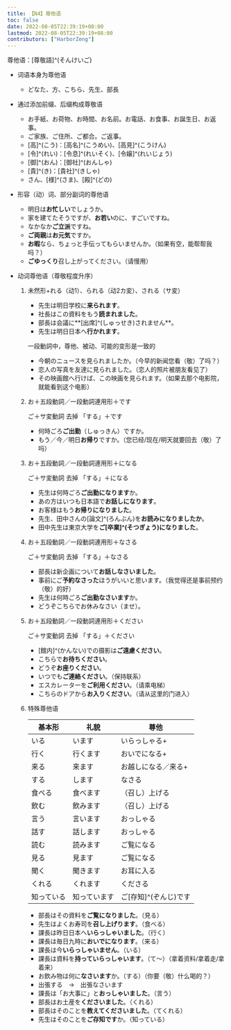 ```yaml
---
title: 【N4】尊他语
toc: false
date: 2022-08-05T22:39:19+08:00
lastmod: 2022-08-05T22:39:19+08:00
contributors: ["HarborZeng"]
---
```


尊他语：[尊敬語]^(そんけいご)

- 词语本身为尊他语

  - どなた、方、こちら、先生、部長

- 通过添加前缀、后缀构成尊敬语

  - お手紙、お荷物、お時間、お名前。お電話、お食事、お誕生日、お返事。
  - ご家族、ご住所、ご都合。ご返事。
  - [高]^(こう)：[高名]^(こうめい)、[高見]^(こうけん)
  - [令]^(れい)：[令息]^(れいそく)、[令嬢]^(れいじょう)
  - [御]^(おん)：[御社]^(おんしゃ)
  - [貴]^(き)：[貴社]^(きしゃ)
  - さん、[様]^(さま)、[殿]^(どの)

- 形容（动）词、部分副词的尊他语

  - 明日は**お忙しい**でしょうか。
  - 家を建てたそうですが、**お若い**のに、すごいですね。
  - なかなか**ご立派**ですね。
  - **ご両親**は**お元気**ですか。
  - **お暇**なら、ちょっと手伝ってもらいませんか。（如果有空，能帮帮我吗？）
  - **ごゆっくり**召し上がってください。（请慢用）

- 动词尊他语（尊敬程度升序）

  1. 未然形+れる（动1）、られる（动2カ変）、される（サ変）

     - 先生は明日学校に**来られます**。
     - 社長はこの資料をもう**読まれました**。
     - 部長は会議に**[出席]^(しゅっせき)されません**。
     - 先生は明日日本へ**行かれます**。

      一段動詞中，尊他、被动、可能的变形是一致的

      - 今朝のニュースを見られましたか。（今早的新闻您看（敬）了吗？）
      - 恋人の写真を友達に見られました。（恋人的照片被朋友看见了）
      - その映画館へ行けば、この映画を見られます。（如果去那个电影院，就能看到这个电影）

  2. お＋五段動詞／一段動詞連用形＋です

     ご＋サ変動詞 去掉 「する」＋です

     - 何時ごろ**ご出勤**（しゅっきん）ですか。
     - もう／今／明日**お帰り**ですか。（您已经/现在/明天就要回去（敬）了吗）

  3. お＋五段動詞／一段動詞連用形＋になる

     ご＋サ変動詞 去掉 「する」＋になる

     - 先生は何時ごろ**ご出勤になります**か。
     - あの方はいつも日本語で**お話しになります**。
     - お客様はもう**お帰りになりました**。
     - 先生、田中さんの[論文]^(ろんぶん)を**お読みになりましたか**。
     - 田中先生は東京大学を**ご[卒業]^(そつぎょう)になりました**。

  4. お＋五段動詞／一段動詞連用形＋なさる

     ご＋サ変動詞 去掉 「する」＋なさる

     - 部長は新企画について**お話しなさいました**。
     - 事前にご**予約なさった**ほうがいいと思います。（我觉得还是事前预约（敬）的好）
     - 先生は何時ごろ**ご出勤なさいます**か。
     - どうぞこちらでお休みなさい（ませ）。

  5. お＋五段動詞／一段動詞連用形＋ください

     ご＋サ変動詞 去掉 「する」＋ください

     - [館内]^(かんない)での摄影は**ご遠慮ください**。
     - こちらで**お待ちください**。
     - どうぞ**お座りください**。
     - いつでも**ご連絡ください**。（保持联系）
     - エスカレーターを**ご利用ください**。（请乘电梯）
     - こちらのドアから**お入りください**。（请从这里的门进入）

  6. 特殊尊他语

     | 基本形     | 礼貌         | 尊他                 |
     | ---------- | ------------ | -------------------- |
     | いる       | います       | いらっしゃる+        |
     | 行く       | 行くます     | おいでになる+        |
     | 来る       | 来ます       | お越しになる／来る+  |
     | する       | します       | なさる               |
     | 食べる     | 食べます     | （召し）上げる       |
     | 飲む       | 飲みます     | （召し）上げる       |
     | 言う       | 言います     | おっしゃる           |
     | 話す       | 話します     | おっしゃる           |
     | 読む       | 読みます     | ご覧になる           |
     | 見る       | 見ます       | ご覧になる           |
     | 聞く       | 聞きます     | お耳に入る           |
     | くれる     | くれます     | くださる             |
     | 知っている | 知っています | ご[存知]^(ぞんじ)です |

     - 部長はその資料を**ご覧になりました**。（見る）
     - 先生はよくお寿司を**召し上げります**。（食べる）
     - 課長は昨日日本へ**いらっしゃいました**。（行く）
     - 課長は毎日九時に**おいでになります**。（来る）
     - 課長は今**いらっしゃいません**。（いる）
     - 課長は資料を**持っていらっしゃいます**。（て～）（拿着资料/拿着走/拿着来）
     - お飲み物は何に**なさいます**か。（する）（你要（敬）什么喝的？）
     - 出張する　→　出張なさいます
     - 課長は「お大事に」と**おっしゃいました**。（言う）
     - 部長はお土産を**くださいました**。（くれる）
     - 部長はそのことを**教えてくださいました**。（てくれる）
     - 先生はそのことを**ご存知です**か。（知っている）

